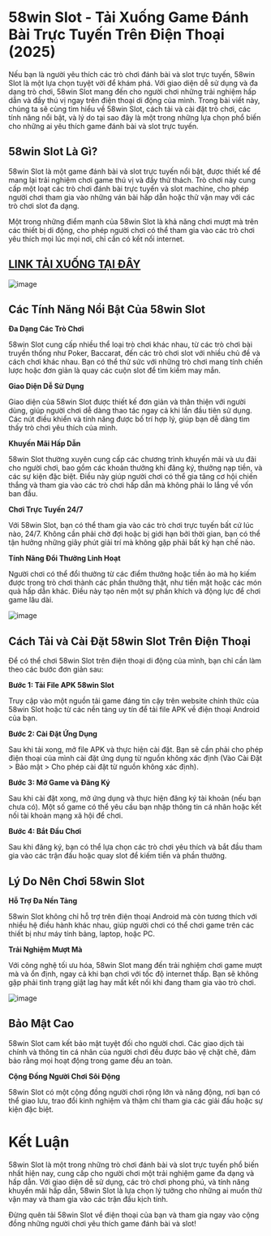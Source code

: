 # 58win Slot - Tải Xuống Game Đánh Bài Trực Tuyến Trên Điện Thoại (2025)

Nếu bạn là người yêu thích các trò chơi đánh bài và slot trực tuyến, 58win Slot là một lựa chọn tuyệt vời để khám phá. Với giao diện dễ sử dụng và đa dạng trò chơi, 58win Slot mang đến cho người chơi những trải nghiệm hấp dẫn và đầy thú vị ngay trên điện thoại di động của mình. Trong bài viết này, chúng ta sẽ cùng tìm hiểu về 58win Slot, cách tải và cài đặt trò chơi, các tính năng nổi bật, và lý do tại sao đây là một trong những lựa chọn phổ biến cho những ai yêu thích game đánh bài và slot trực tuyến.

## 58win Slot Là Gì?

58win Slot là một game đánh bài và slot trực tuyến nổi bật, được thiết kế để mang lại trải nghiệm chơi game thú vị và đầy thử thách. Trò chơi này cung cấp một loạt các trò chơi đánh bài trực tuyến và slot machine, cho phép người chơi tham gia vào những ván bài hấp dẫn hoặc thử vận may với các trò chơi slot đa dạng.

Một trong những điểm mạnh của 58win Slot là khả năng chơi mượt mà trên các thiết bị di động, cho phép người chơi có thể tham gia vào các trò chơi yêu thích mọi lúc mọi nơi, chỉ cần có kết nối internet.

## [LINK TẢI XUỐNG TẠI ĐÂY](https://modfyp.io/58win/)

![image](https://github.com/user-attachments/assets/1ea0e268-9a48-4319-8efe-e4f28f201c7b)


## Các Tính Năng Nổi Bật Của 58win Slot

**Đa Dạng Các Trò Chơi**

58win Slot cung cấp nhiều thể loại trò chơi khác nhau, từ các trò chơi bài truyền thống như Poker, Baccarat, đến các trò chơi slot với nhiều chủ đề và cách chơi khác nhau. Bạn có thể thử sức với những trò chơi mang tính chiến lược hoặc đơn giản là quay các cuộn slot để tìm kiếm may mắn.

**Giao Diện Dễ Sử Dụng**

Giao diện của 58win Slot được thiết kế đơn giản và thân thiện với người dùng, giúp người chơi dễ dàng thao tác ngay cả khi lần đầu tiên sử dụng. Các nút điều khiển và tính năng được bố trí hợp lý, giúp bạn dễ dàng tìm thấy trò chơi yêu thích của mình.

**Khuyến Mãi Hấp Dẫn**

58win Slot thường xuyên cung cấp các chương trình khuyến mãi và ưu đãi cho người chơi, bao gồm các khoản thưởng khi đăng ký, thưởng nạp tiền, và các sự kiện đặc biệt. Điều này giúp người chơi có thể gia tăng cơ hội chiến thắng và tham gia vào các trò chơi hấp dẫn mà không phải lo lắng về vốn ban đầu.

**Chơi Trực Tuyến 24/7**

Với 58win Slot, bạn có thể tham gia vào các trò chơi trực tuyến bất cứ lúc nào, 24/7. Không cần phải chờ đợi hoặc bị giới hạn bởi thời gian, bạn có thể tận hưởng những giây phút giải trí mà không gặp phải bất kỳ hạn chế nào.

**Tính Năng Đổi Thưởng Linh Hoạt**


Người chơi có thể đổi thưởng từ các điểm thưởng hoặc tiền ảo mà họ kiếm được trong trò chơi thành các phần thưởng thật, như tiền mặt hoặc các món quà hấp dẫn khác. Điều này tạo nên một sự phấn khích và động lực để chơi game lâu dài.

![image](https://github.com/user-attachments/assets/810f42c5-810b-4be2-9d11-d7bc79c5dc5f)


## Cách Tải và Cài Đặt 58win Slot Trên Điện Thoại

Để có thể chơi 58win Slot trên điện thoại di động của mình, bạn chỉ cần làm theo các bước đơn giản sau:

**Bước 1: Tải File APK 58win Slot**

Truy cập vào một nguồn tải game đáng tin cậy trên website chính thức của 58win Slot hoặc từ các nền tảng uy tín để tải file APK về điện thoại Android của bạn.

**Bước 2: Cài Đặt Ứng Dụng**

Sau khi tải xong, mở file APK và thực hiện cài đặt. Bạn sẽ cần phải cho phép điện thoại của mình cài đặt ứng dụng từ nguồn không xác định (Vào Cài Đặt > Bảo mật > Cho phép cài đặt từ nguồn không xác định).

**Bước 3: Mở Game và Đăng Ký**

Sau khi cài đặt xong, mở ứng dụng và thực hiện đăng ký tài khoản (nếu bạn chưa có). Một số game có thể yêu cầu bạn nhập thông tin cá nhân hoặc kết nối tài khoản mạng xã hội để chơi.

**Bước 4: Bắt Đầu Chơi**

Sau khi đăng ký, bạn có thể lựa chọn các trò chơi yêu thích và bắt đầu tham gia vào các trận đấu hoặc quay slot để kiếm tiền và phần thưởng.

## Lý Do Nên Chơi 58win Slot

**Hỗ Trợ Đa Nền Tảng**

58win Slot không chỉ hỗ trợ trên điện thoại Android mà còn tương thích với nhiều hệ điều hành khác nhau, giúp người chơi có thể chơi game trên các thiết bị như máy tính bảng, laptop, hoặc PC.

**Trải Nghiệm Mượt Mà**

Với công nghệ tối ưu hóa, 58win Slot mang đến trải nghiệm chơi game mượt mà và ổn định, ngay cả khi bạn chơi với tốc độ internet thấp. Bạn sẽ không gặp phải tình trạng giật lag hay mất kết nối khi đang tham gia vào trò chơi.

![image](https://github.com/user-attachments/assets/3ea9748c-490a-4e77-ac20-4151e111c311)


## Bảo Mật Cao

58win Slot cam kết bảo mật tuyệt đối cho người chơi. Các giao dịch tài chính và thông tin cá nhân của người chơi đều được bảo vệ chặt chẽ, đảm bảo rằng mọi hoạt động trong game đều an toàn.

**Cộng Đồng Người Chơi Sôi Động**

58win Slot có một cộng đồng người chơi rộng lớn và năng động, nơi bạn có thể giao lưu, trao đổi kinh nghiệm và thậm chí tham gia các giải đấu hoặc sự kiện đặc biệt.

# Kết Luận

58win Slot là một trong những trò chơi đánh bài và slot trực tuyến phổ biến nhất hiện nay, cung cấp cho người chơi một trải nghiệm game đa dạng và hấp dẫn. Với giao diện dễ sử dụng, các trò chơi phong phú, và tính năng khuyến mãi hấp dẫn, 58win Slot là lựa chọn lý tưởng cho những ai muốn thử vận may và tham gia vào các trận đấu kịch tính.

Đừng quên tải 58win Slot về điện thoại của bạn và tham gia ngay vào cộng đồng những người chơi yêu thích game đánh bài và slot!
